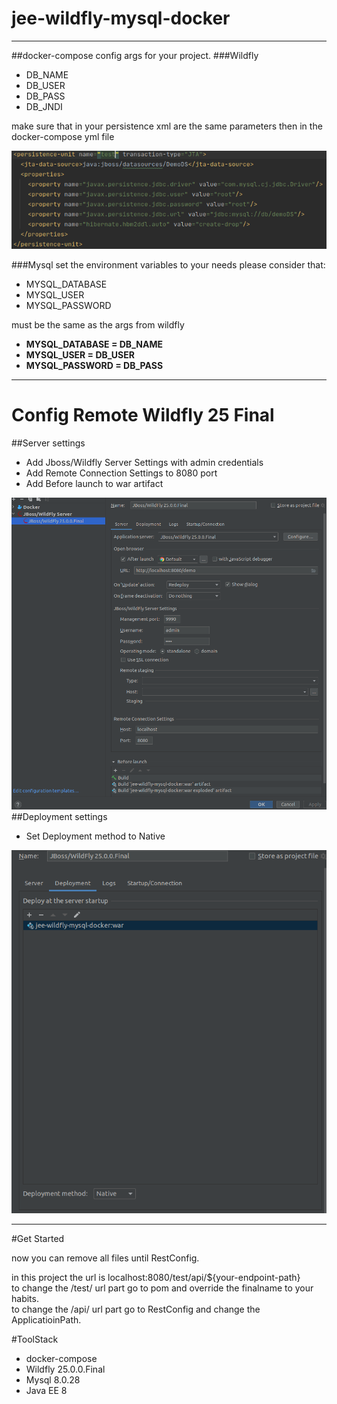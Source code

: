 # jee-wildfly-mysql-docker

---
##docker-compose
config args for your project.
###Wildfly
- DB_NAME
- DB_USER
- DB_PASS
- DB_JNDI

make sure that in your persistence xml are the same parameters then in the 
docker-compose yml file

![persistence](./readme-png/persistence-xml.png)

###Mysql
set the environment variables to your needs
please consider that:

- MYSQL_DATABASE
- MYSQL_USER
- MYSQL_PASSWORD

must be the same as the args from wildfly
- **MYSQL_DATABASE = DB_NAME**
- **MYSQL_USER = DB_USER**
- **MYSQL_PASSWORD = DB_PASS**

---
# Config Remote Wildfly 25 Final
##Server settings
- Add Jboss/Wildfly Server Settings with admin credentials
- Add Remote Connection Settings to 8080 port
- Add Before launch to war artifact

![Server](./readme-png/wildfly-server.png)
##Deployment settings
- Set Deployment method to Native

![Deployment](./readme-png/wildfly-deploy.png)

---
#Get Started

now you can remove all files until RestConfig.

in this project the url is localhost:8080/test/api/${your-endpoint-path} \
to change the /test/ url part go to pom and override the finalname to your habits. \
to change the /api/ url part go to RestConfig and change the ApplicatioinPath.

#ToolStack 
- docker-compose
- Wildfly 25.0.0.Final
- Mysql 8.0.28
- Java EE 8